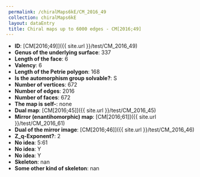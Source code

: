 ```yaml
--- 
 permalink: /chiralMaps6kE/CM_2016_49 
 collection: chiralMaps6kE
 layout: dataEntry
 title: Chiral maps up to 6000 edges - CM[2016;49]
---
```


- **ID**: [CM[2016;49]]({{ site.url }}/test/CM_2016_49)
- **Genus of the underlying surface**: 337
- **Length of the face**: 6
- **Valency**: 6
- **Length of the Petrie polygon**: 168
- **Is the automorphism group solvable?**: S
- **Number of vertices**: 672
- **Number of edges**: 2016
- **Number of faces**: 672
- **The map is self-**: none
- **Dual map**: [CM[2016;45]]({{ site.url }}/test/CM_2016_45)
- **Mirror (enantihomorphic) map**: [CM[2016;61]]({{ site.url }}/test/CM_2016_61)
- **Dual of the mirror image**: [CM[2016;46]]({{ site.url }}/test/CM_2016_46)
- **Z_q-Exponent?**: 2
- **No idea**:  5:61
- **No idea**: Y
- **No idea**: Y
- **Skeleton**: nan
- **Some other kind of skeleton**: nan
